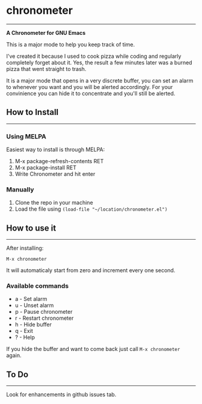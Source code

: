 # chronometer
---

**A Chronometer for GNU Emacs**

This is a major mode to help you keep track of time. 

I've created it because I used to cook pizza while coding and regularly
completely forget about it. Yes, the result a few minutes later was a burned
pizza that went straight to trash.

It is a major mode that opens in a very discrete buffer, you can set an alarm to
whenever you want and you will be alerted accordingly. For your convinience you
can hide it to concentrate and you'll still be alerted.

## How to Install
---

### Using MELPA

Easiest way to install is through MELPA:

1. M-x package-refresh-contents RET
2. M-x package-install RET
3. Write Chronometer and hit enter

### Manually

1. Clone the repo in your machine
2. Load the file using  `(load-file "~/location/chronometer.el")`

## How to use it
---

After installing:

`M-x chronometer`

It will automaticaly start from zero and increment every one second.

### Available commands

* a - Set alarm
* u - Unset alarm
* p - Pause chronometer
* r - Restart chronometer
* h - Hide buffer
* q - Exit
* ? - Help

If you hide the buffer and want to come back just call `M-x chronometer` again.


## To Do
---

Look for enhancements in github issues tab.

